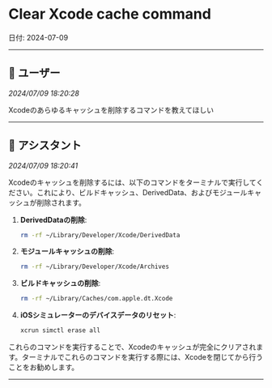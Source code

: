 # Clear Xcode cache command

日付: 2024-07-09

---

## 👤 ユーザー
*2024/07/09 18:20:28*

Xcodeのあらゆるキャッシュを削除するコマンドを教えてほしい

---

## 🤖 アシスタント
*2024/07/09 18:20:41*

Xcodeのキャッシュを削除するには、以下のコマンドをターミナルで実行してください。これにより、ビルドキャッシュ、DerivedData、およびモジュールキャッシュが削除されます。

1. **DerivedDataの削除**:

   ```sh
   rm -rf ~/Library/Developer/Xcode/DerivedData
   ```

2. **モジュールキャッシュの削除**:

   ```sh
   rm -rf ~/Library/Developer/Xcode/Archives
   ```

3. **ビルドキャッシュの削除**:

   ```sh
   rm -rf ~/Library/Caches/com.apple.dt.Xcode
   ```

4. **iOSシミュレーターのデバイスデータのリセット**:

   ```sh
   xcrun simctl erase all
   ```

これらのコマンドを実行することで、Xcodeのキャッシュが完全にクリアされます。ターミナルでこれらのコマンドを実行する際には、Xcodeを閉じてから行うことをお勧めします。

---

